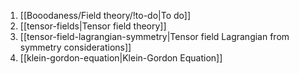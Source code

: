 1. [[Booodaness/Field theory/!to-do|To do]]
2. [[tensor-fields|Tensor field theory]]
3. [[tensor-field-lagrangian-symmetry|Tensor field Lagrangian from symmetry considerations]]
4. [[klein-gordon-equation|Klein-Gordon Equation]]




